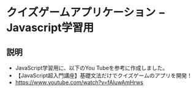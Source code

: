 # クイズゲームアプリケーション − Javascript学習用

## 説明
- JavaScript学習用に、以下のYou Tubeを参考に作成しました。
- 【JavaScript超入門講座】基礎文法だけでクイズゲームのアプリを開発！
- https://www.youtube.com/watch?v=fAluwAmHrws
